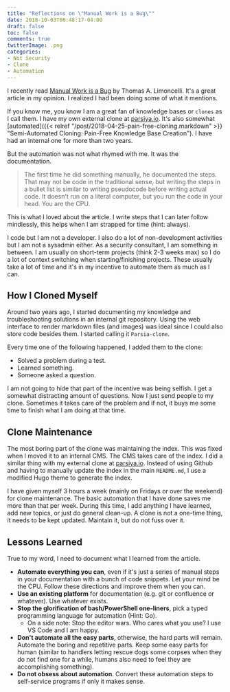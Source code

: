 ```yaml
---
title: "Reflections on \"Manual Work is a Bug\""
date: 2018-10-03T00:48:17-04:00
draft: false
toc: false
comments: true
twitterImage: .png
categories:
- Not Security
- Clone
- Automation
---
```


I recently read [Manual Work is a Bug](https://queue.acm.org/detail.cfm?id=3197520) by Thomas A. Limoncelli. It's a great article in my opinion. I realized I had been doing some of what it mentions.

If you know me, you know I am a great fan of knowledge bases or `clones` as I call them. I have my own external clone at [parsiya.io](http://parsiya.io). It's also somewhat [automated]({{< relref "/post/2018-04-25-pain-free-cloning.markdown" >}} "Semi-Automated Cloning: Pain-Free Knowledge Base Creation"). I have had an internal one for more than two years.

But the automation was not what rhymed with me. It was the documentation.

<!--more-->

> The first time he did something manually, he documented the steps. That may not be code in the traditional sense, but writing the steps in a bullet list is similar to writing pseudocode before writing actual code. It doesn't run on a literal computer, but you run the code in your head. You are the CPU.

This is what I loved about the article. I write steps that I can later follow mindlessly, this helps when I am strapped for time (hint: always).

I code but I am not a developer. I also do a lot of non-development activities but I am not a sysadmin either. As a security consultant, I am something in between. I am usually on short-term projects (think 2-3 weeks max) so I do a lot of context switching when starting/finishing projects. These usually take a lot of time and it's in my incentive to automate them as much as I can.

## How I Cloned Myself
Around two years ago, I started documenting my knowledge and troubleshooting solutions in an internal git repository. Using the web interface to render markdown files (and images) was ideal since I could also store code besides them. I started calling it `Parsia-clone`.

Every time one of the following happened, I added them to the clone:

* Solved a problem during a test.
* Learned something.
* Someone asked a question.

I am not going to hide that part of the incentive was being selfish. I get a somewhat distracting amount of questions. Now I just send people to my clone. Sometimes it takes care of the problem and if not, it buys me some time to finish what I am doing at that time.

## Clone Maintenance
The most boring part of the clone was maintaining the index. This was fixed when I moved it to an internal CMS. The CMS takes care of the index. I did a similar thing with my external clone at [parsiya.io](http://parsiya.io). Instead of using Github and having to manually update the index in the main `README.md`, I use a modified Hugo theme to generate the index.

I have given myself 3 hours a week (mainly on Fridays or over the weekend) for clone maintenance. The basic automation that I have done saves me more than that per week. During this time, I add anything I have learned, add new topics, or just do general clean-up. A clone is not a one-time thing, it needs to be kept updated. Maintain it, but do not fuss over it.

## Lessons Learned
True to my word, I need to document what I learned from the article.

* **Automate everything you can**, even if it's just a series of manual steps in your documentation with a bunch of code snippets. Let your mind be the CPU. Follow these directions and improve them when you can.
* **Use an existing platform** for documentation (e.g. git or confluence or whatever). Use whatever exists.
* **Stop the glorification of bash/PowerShell one-liners**, pick a typed programming language for automation (Hint: Go).
    * On a side note: Stop the editor wars. Who cares what you use? I use VS Code and I am happy.
* **Don't automate all the easy parts**, otherwise, the hard parts will remain. Automate the boring and repetitive parts. Keep some easy parts for human (similar to handlers letting rescue dogs some corpses when they do not find one for a while, humans also need to feel they are accomplishing something).
* **Do not obsess about automation**. Convert these automation steps to self-service programs if only it makes sense.
